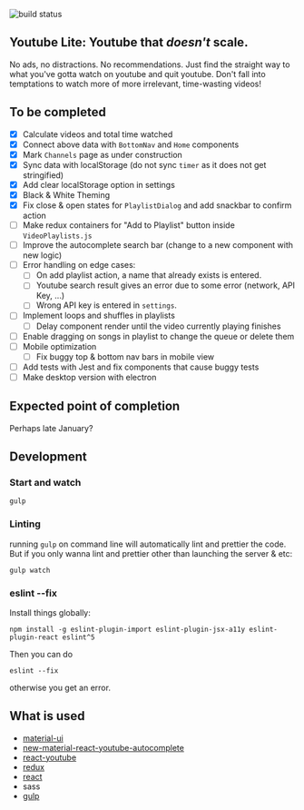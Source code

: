 ![build status](https://travis-ci.org/9oelM/Youtube-Lite.svg?branch=master)

## Youtube Lite: Youtube that _doesn't_ scale. 
No ads, no distractions. No recommendations. Just find the straight way to what you've gotta watch on youtube and quit youtube. Don't fall into temptations to watch more of more irrelevant, time-wasting videos!

## To be completed 
- [x] Calculate videos and total time watched
- [x] Connect above data with `BottomNav` and `Home` components
- [x] Mark `Channels` page as under construction
- [x] Sync data with localStorage (do not sync `timer` as it does not get stringified)
- [x] Add clear localStorage option in settings
- [x] Black & White Theming
- [x] Fix close & open states for `PlaylistDialog` and add snackbar to confirm action
- [ ] Make redux containers for "Add to Playlist" button inside `VideoPlaylists.js`
- [ ] Improve the autocomplete search bar (change to a new component with new logic)
- [ ] Error handling on edge cases:
    - [ ] On add playlist action, a name that already exists is entered. 
    - [ ] Youtube search result gives an error due to some error (network, API Key, ...)
    - [ ] Wrong API key is entered in `settings`.
- [ ] Implement loops and shuffles in playlists
    - [ ] Delay component render until the video currently playing finishes
- [ ] Enable dragging on songs in playlist to change the queue or delete them
- [ ] Mobile optimization
    - [ ] Fix buggy top & bottom nav bars in mobile view  
- [ ] Add tests with Jest and fix components that cause buggy tests
- [ ] Make desktop version with electron

## Expected point of completion
Perhaps late January?

## Development

### Start and watch
```
gulp
```

### Linting
running `gulp` on command line will automatically lint and prettier the code. But if you only wanna lint and prettier other than launching the server & etc:
```
gulp watch
```

### eslint --fix
Install things globally:
```
npm install -g eslint-plugin-import eslint-plugin-jsx-a11y eslint-plugin-react eslint^5
```
Then you can do
```
eslint --fix
```
otherwise you get an error.

## What is used
* [material-ui](https://github.com/mui-org/material-ui)
* [new-material-react-youtube-autocomplete](https://github.com/9oelM/new-material-react-youtube-autocomplete)
* [react-youtube](https://github.com/troybetz/react-youtube)
* [redux](https://github.com/reduxjs/redux)
* [react](https://github.com/facebook/react)
* sass
* [gulp](https://github.com/gulpjs/gulp)
